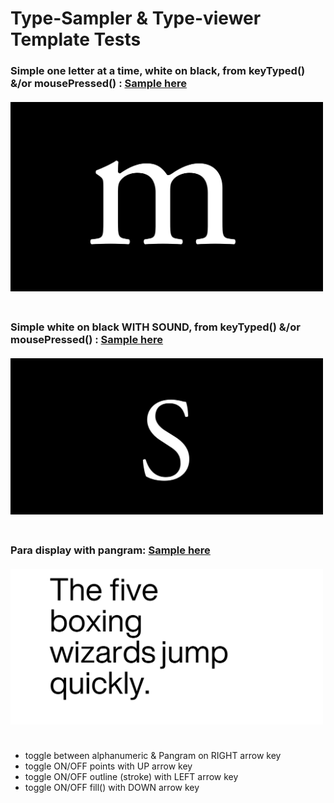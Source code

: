 # Type-Sampler & Type-viewer Template Tests
### Simple one letter at a time, white on black, from keyTyped() &/or mousePressed() : [Sample here](https://karenanndonnachie.github.io/AtotheK/Chapter_5/GENFONT_Letters/index.html)<br/><br/><a href="https://karenanndonnachie.github.io/AtotheK/Chapter_5/GENFONT_Letters/index.html" target="_blank"><img src="../previewImages/genFont.JPG" width=500 height=auto><br/><br/></a>
  
### Simple white on black WITH SOUND, from keyTyped() &/or mousePressed() : [Sample here](https://karenanndonnachie.github.io/AtotheK/Chapter_5/GENFONT_Letters_sound/index.html)<br/><br/><a href="https://karenanndonnachie.github.io/AtotheK/Chapter_5/GENFONT_Letters_sound/index.html" target="_blank"><img src="../previewImages/genFont_sound.JPG" width=500 height=auto><br/><br/></a>
  
### Para display with pangram: [Sample here](https://karenanndonnachie.github.io/AtotheK/Chapter_5/typeSamplerTemplate/index.html)<br/><br/><a href="https://karenanndonnachie.github.io/AtotheK/Chapter_5/typeSamplerTemplate/index.html" target="_blank"><img src="../previewImages/typeSamplerTemplate.JPG" width=500 height=auto><br/><br/></a>
* toggle between alphanumeric & Pangram on RIGHT arrow key
* toggle ON/OFF points with UP arrow key
* toggle ON/OFF outline (stroke) with LEFT arrow key
* toggle ON/OFF fill() with DOWN arrow key
